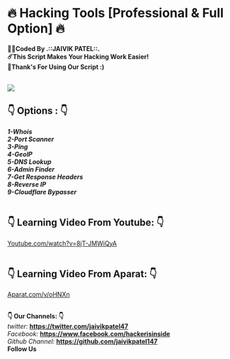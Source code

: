 # :fire: Hacking Tools [Professional & Full Option] :fire:
<b>:man_technologist:Coded By .::JAIVIK PATEL::.</b></br>
<b>:comet:This Script Makes Your Hacking Work Easier!</b></br>
<b>:pray:Thank's For Using Our Script :)</b></br></br>

<img src="http://s8.picofile.com/file/8357876626/Untitled.png" />

## :point_down: Options : :point_down:
<b><i>1-Whois</i></b></br>
<b><i>2-Port Scanner</i></b></br>
<b><i>3-Ping</i></b></br>
<b><i>4-GeoIP</i></b></br>
<b><i>5-DNS Lookup</i></b></br>
<b><i>6-Admin Finder</i></b></br>
<b><i>7-Get Response Headers</i></b></br>
<b><i>8-Reverse IP</i></b></br>
<b><i>9-Cloudflare Bypasser</i></b></br></br>

## :point_down: Learning Video From Youtube: :point_down:
<a href="https://www.youtube.com/watch?v=8jT-JMWiQyA">Youtube.com/watch?v=8jT-JMWiQyA</a></br></br>

## :point_down: Learning Video From Aparat: :point_down:
<a href="https://Aparat.com/v/oHNXn">Aparat.com/v/oHNXn</a></br></br>

<b>:point_down: Our Channels: :point_down:</b><br/>
<i>twitter: </i><b><a href="https://twitter.com/jaivikpatel47">https://twitter.com/jaivikpatel47</a></b><br/>
<i>Facebook: </i><b><a href="https://www.facebook.com/hackerisinside">https://www.facebook.com/hackerisinside</a></b><br/>
<i>Github Channel: </i><b><a href="https://github.com/jaivikpatel147">https://github.com/jaivikpatel147</a></b><br/>
<b>Follow Us</b>
